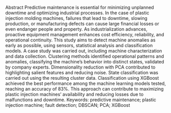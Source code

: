Abstract
Predictive maintenance is essential for minimizing unplanned downtime and optimizing industrial processes. In the case of plastic injection molding machines, failures that lead to downtime, slowing production, or manufacturing defects can cause large financial losses or even endanger people and property. As industrialization advances, proactive equipment management enhances cost efficiency, reliability, and operational continuity. This study aims to detect machine anomalies as early as possible, using sensors, statistical analysis and classification models. A case study was carried out, including machine characterization and data collection. Clustering methods identified operational patterns and anomalies, classifying the machine’s behavior into distinct states, validated by company experts. Dimensionality reduction with PCA contributed to highlighting salient features and reducing noise. State classification was carried out using the resulting cluster data. Classification using XGBoost achieved the best performance among the machine learning models tested, reaching an accuracy of 83%. This approach can contribute to maximizing plastic injection machines’ availability and reducing losses due to malfunctions and downtime.
Keywords: predictive maintenance; plastic injection machine; fault detection; DBSCAN; PCA; XGBoost

